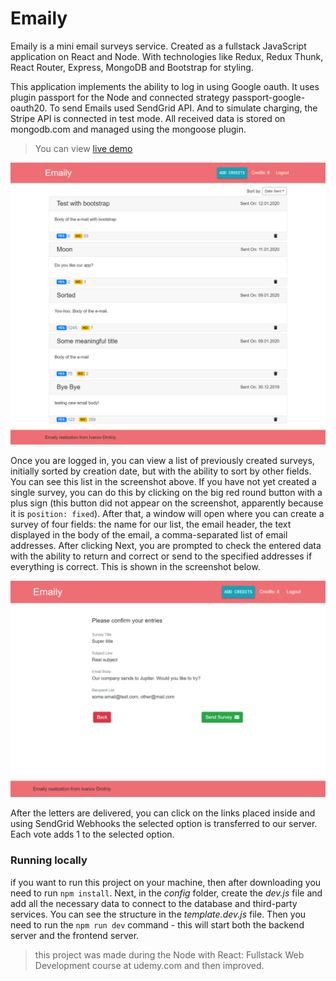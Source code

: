 # Emaily

Emaily is a mini email surveys service. Created as a fullstack JavaScript application on React and Node. With technologies like Redux, Redux Thunk, React Router, Express, MongoDB and Bootstrap for styling. 

This application implements the ability to log in using Google oauth. It uses plugin passport for the Node and connected strategy passport-google-oauth20. To send Emails used SendGrid API. And to simulate charging, the Stripe API is connected in test mode. All received data is stored on mongodb.com and managed using the mongoose plugin.

> You can view [live demo](https://shielded-caverns-19755.herokuapp.com/)

![App previews](Capture-Emaily-surveys.png)

Once you are logged in, you can view a list of previously created surveys, initially sorted by creation date, but with the ability to sort by other fields. You can see this list in the screenshot above. If you have not yet created a single survey, you can do this by clicking on the big red round button with a plus sign (this button did not appear on the screenshot, apparently because it is `position: fixed`). After that, a window will open where you can create a survey of four fields: the name for our list, the email header, the text displayed in the body of the email, a comma-separated list of email addresses. After clicking Next, you are prompted to check the entered data with the ability to return and correct or send to the specified addresses if everything is correct. This is shown in the screenshot below.

![App previews](Capture-Emaily-new-review.png)

After the letters are delivered, you can click on the links placed inside and using SendGrid Webhooks the selected option is transferred to our server. Each vote adds 1 to the selected option. 

### Running locally

if you want to run this project on your machine, then after downloading you need to run `npm install`. Next, in the _config_ folder, create the _dev.js_ file and add all the necessary data to connect to the database and third-party services. You can see the structure in the _template.dev.js_ file. Then you need to run the `npm run dev` command - this will start both the backend server and the frontend server.

> this project was made during the Node with React: Fullstack Web Development course at udemy.com and then improved.